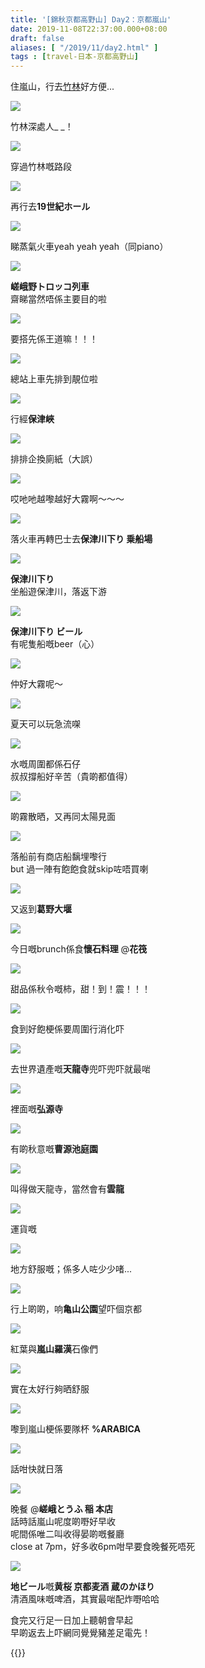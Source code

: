 ```yaml
---
title: '[錦秋京都高野山] Day2：京都嵐山'
date: 2019-11-08T22:37:00.000+08:00
draft: false
aliases: [ "/2019/11/day2.html" ]
tags : [travel-日本-京都高野山]
---
```


住嵐山，行去[竹林](https://hidie.net/kyotokoyasan2a/)好方便...  

![](/images/kyotokoyasan2a.jpg)

竹林深處人\_ \_！  

![](/images/kyotokoyasan2a7.jpg)

穿過竹林嘅路段  

![](https://yehczw.ch.files.1drv.com/y4mphL9QMfu_zxFe9m9-1SoQpQzK2wQ6-4f1tVeoU4HJqDmizpSfnaE_bwgHLswgZbXa3G0o_cpMt_BfAg6R1axGWfjirPOhB7J3utiXcm10QdGLzkwAxvqMWXvZlZg14YrbJWdjuxtwBU7cvBGm9GbK2UB-Y-IJYQi1TnSe6BHutNqV2wIqdWxnjtDYyzALGZH9XAnI-VgNq2CKj5EneKlWQ?width=660&height=371&cropmode=none)

再行去**19世紀ホール**  

![](https://auhmfg.ch.files.1drv.com/y4m7r3fEy0q7C_wk1pFgHPFr2hSyae3heNaufDInpqWEj9v0iBPp2V7R17oW9PhS4q3J9nIPJXv0Plrcv1Sp1AReRwVR7IRzu1ZLiu5EvWE1qWsSLKsoXasWe8yGSCfwcp9J5j101Gbd9LLTBhcwUlxuPLKX0Bw1LesZkjP25MKOoAuArGWowV4ERE1tsAkRYC1ikyzZMvOgFm2qYAGcsbQ2Q?width=660&height=371&cropmode=none)

睇蒸氣火車yeah yeah yeah（同piano）  

![](https://auhsfg.ch.files.1drv.com/y4moEYfe1F7iC__-74ztpCjfvYaPA6ZZf496cn7w5hNjllcJ8njGZGYl7VAoN0i58Onepb_SNXh92IMx6cPfMP-pWYPYmOT_2fNsbzdjvh8pzyJ3yapxBkuGt6OM_pP4UtFlCanIUV5eR-L1jeeGJp-Kw8F7l3kqMmQ3z9F98-_6KzgtR3nng8bEQdl7-BRmJorCFGMdt0nBrNdyka5qZx0Iw?width=660&height=371&cropmode=none)

**嵯峨野トロッコ列車**  
齋睇當然唔係主要目的啦  

![](https://zohofg.ch.files.1drv.com/y4meWjm1ZNIM7qxtBb1ie5Y0lyBnFQbg3CQ2J7dybeuc7jAR5tZrvxIvFpjULARLWm5dNq3A-FyJj0q-eETN_sooQjCwRthRroZe5dRIH7buJjXYWShETsOYwjSIbBJYmO_ImuZ4aS6EisSw_fuZwuKWNdz2_X3HqefbvYMKkC4pyY6M4otZbkgsIse-DVHtejIKiSjnkYI9a7SHF3FZYdrGw?width=660&height=371&cropmode=none)

要搭先係王道嘛！！！  

![](https://zohsfg.ch.files.1drv.com/y4mu83SPFlYRXEPiwBANzkrUpIH9zMN0MLs9M4vv10iu1e9OVA7udf-JWbLxdsWKWLGgx3DdflXm67JZx2E76zvObmf7i5G9X3zwrCqmbf_8VQKS_5en_kCkGwpBo9dgEX5Dm1rPEpECYHLQ4I2v5kKdHB9aqOnfW5t5FcPQHEGea41A37PrwTrlixsOXCS_yGYu2gQC5gLPTqBz5urTACWrA?width=660&height=371&cropmode=none)

總站上車先排到靚位啦  

![](https://aogdiw.ch.files.1drv.com/y4mzREvEDUYT7Nsc_4WB2_udYQBzF4-jSR5ZkN_RjGHfA7hS4ZIy-Pwsm8q6RgH2-d6Dj9FYF7kUoHWqbmMl7-DVLXrfE9JYs5HM4bQ2uBrt-H1D_CGViZZA4aa7vsjH2N_K0Bc1GFs268kf7iXhISUrUNT-oSEyXJcTSnEqQlRAisLZ2AlgAw4WQwrXSdt_Nm3rp2zQnNjOx_moOc71oM3zg?width=660&height=371&cropmode=none)

行經**保津峽**  

![](https://apgaiw.ch.files.1drv.com/y4mBNANZyNmgyEBf2fmFxZy93pJbhoiptvK9nXz3JBJac3Njgyf44kXj3NtYyJfq1T10FkePNaLa64hkxV-crYxlDVfRmJrB9fe0gfwiXw9a4hD_RqWb4449wGBCBq0-Re4wPPariFS31A3deS79wkklLH5vykhdPZ-1Mk2pQi6E2YK5Wz6OQbcBf4luObg2uhD4EXv0gtOPNmS1PsEThrvQQ?width=660&height=371&cropmode=none)

排排企換廁紙（大誤）  

![](https://zughiw.ch.files.1drv.com/y4mEUQGGNP_EP1ozSrWdw9Qzyb2y80Id35Ht2fULLgPPY2mi6AzJryNFvFHGBuoxL5VAE8JPmaRpvx6HB0m9VNpd2ZG4M4w_mFoKu9Q5G3z1Hsos6HW35uMrt5_DWP4Aje0CB0iSU0KVZHcn3X6Vk3XcalZAqB-zSkgzJtsP0UMUCoI3N1N9yaDiGRu0743SDoOOuknDIdASiVg1jtK98R5Kg?width=660&height=371&cropmode=none)

哎吔吔越嚟越好大霧啊～～～  

![](https://zegciw.ch.files.1drv.com/y4m_SGcDWsuMSyEUk2yAGeqV8y1uvawC2G2NoKKhvhtooqYs3cqrN28k9kO4Xwc1I4JliCe7vQCP23ukb6akHIouyYM1r1fq6Fq6wmO5HnXkgEtyS8HposFzr2gUknsvf3fdNhRzbBRUpo6vykQqXT3uZbpBlr1V0jMIMlMF0U5N1IKa9VNTSVEbiRNXOOMIiZKr-vwuBq1_SithoijxASTQQ?width=660&height=371&cropmode=none)

落火車再轉巴士去**保津川下り 乗船場**  

![](https://aogwlq.ch.files.1drv.com/y4mkgJNBJECNtExNGpwsyfa2_o7UEc0Jb0xcwCRgw4u5f3gOE4gvc07A8XdEKnEUksU34HU1cOHocq0YulixJP054_NQCvPYu0pwegfQX8Wj-3JGkqdV9hHkDjyOM2D5geMmwwsnO9UzzcWIVZCFgF1zsFJDIdo7ahixM8W51TrcDGjI5aKOWGt-2vmJd--q-4yCDgcSXNSvLykqNbLsgDL4Q?width=660&height=371&cropmode=none)

**保津川下り**  
坐船遊保津川，落返下游  

![](https://augwlq.ch.files.1drv.com/y4mKich3yASHdjbTFbsdnrR93EnMyFbGh2XFJJzdul6K6t1XJjjr4YxnmFGRRLfWFbPfZOrY21mbM8rMLPpsqPMF3iqhJCiq-I_nQMkKHDq9lpuuRq-g0c_H5ic4F9OjuZsEvuSdGVRJouPTx-Cy3LuOiiiw_5EMC9aZ0QBH4xwhq3JdMezhl_EySb3aia9wV7LfsVq40daaKN4eVmByZyg0Q?width=371&height=660&cropmode=none)

**保津川下り ビール**  
有呢隻船嘅beer（心）  

![](https://aog2lq.ch.files.1drv.com/y4mpyANY0utSjDPU41Qu3M8PlZe11vTPa4AdyGOI0NUBsZg6L5T7dDB1BGtRPxyiOReCsfJraRrmjPYl9rDDnsUrIH1qeh6iJx2ADEWypYwVBpb4LI0ndxcsqn96wbB37A9uxmw7zRW72oY06w-tQoQ4zkomdm_8Hm0wOlVJH11Pjk7yEnUdloqV7aylp7N8DKkQJqOHkgoHzsT9L979d2C5w?width=660&height=371&cropmode=none)

仲好大霧呢～  

![](https://apgulq.ch.files.1drv.com/y4mTeUo6uOSdig1gC5UNfDE0Ucg98D7HM4VeWW2PF-_oYiU7gVbDieA9Yjd67IhruaxC6DSsdgiuXeZ3SKS3_KzXXLUMLOpQeCd77qQbm3xvEkPBKf9iw9s070uU2TKUH7BmffMdIcIFYxFaDq54XDtCc0uM94p44b6KcyQ53xL7xsLHfVe240x57dIyrKa3eNHzIe4oST802YYGWzmWBhBLg?width=660&height=371&cropmode=none)

夏天可以玩急流㗎  

![](https://zogwlq.ch.files.1drv.com/y4mCEBcpv0eKVHyCd7lL03eSXriBqdvYE24tpciRqVlkWCW3TY9qKAYhJzxb3s0OwVd4Tjo-1bqp1SZqe2vU35NlFolwB9n_rq2I00P_lTM69sxo8rtOF2lcnrzY-P8iIIC9LLqEBP0mxUOUOkOn3TM0t0V3Uh13vaG8DOEXHi9pds5hVemx417ENktKwYPD8LCjUDIBNLGARH7CHBNSMZ-Sg?width=660&height=371&cropmode=none)

水嘅周圍都係石仔  
叔叔撐船好辛苦（貴啲都值得）  

![](https://yog2lq.ch.files.1drv.com/y4mbKT6MBtMbwkU1eGxqAlb8Jsw9Tvrk-6xepSQM-jG2UBsvE5soXSI8zFUG7p_l93Vue-GfjXotOive32StOJUDfijFyRJ7JlkSw3eTm7860ZD-ZzVs_Ksl4xc4LoFMy509G0JerW1fZxvU5m5luGbdqXRc5sbFKeTe6hJgk55CmwhlolVN_jCf_AZCoexUE5ha8wTC9-y9utvj6Mo2_vD4A?width=660&height=371&cropmode=none)

啲霧散晒，又再同太陽見面  

![](https://zejkoq.ch.files.1drv.com/y4mKuz89Jos5C1D3CrkaRZIyIy7W6-70ARnP5VP-JHYQzhMQS4YX3MKyqsnmswqtgKvJlPXts1lrqVCLezuKY1WDGKmE_m2lM5teGdhlFQ7oV-bZXjqMjDEZyoiP2zuyTSOzoAb3O-azMzCc2xKZ8KM9o9PkeqF_mIjSCFmnwvCNeHwFQJl9UZB5PU8Z-YqdEmStO3LvHIGGJU0kdZHE8bgpQ?width=660&height=371&cropmode=none)

落船前有商店船黐埋嚟行  
but 過一陣有飽飽食就skip咗唔買喇  

![](https://yojnoq.ch.files.1drv.com/y4mEUDhR-tuKg9rmxZblNzR8NR8V2ukWVpdXuF5EjUAiBYkyHJPa6pOhWbE0eRo5t4WPayBeCxFHE50aPrE2l9y5Kp4a_PtMNAjNKm7sGXGon0zVqBo6n9KOxGsSz2ngHEFOjFW1YA_8AM3mKFMz-SA4F1Sy0TKhS_Bs5Js3TAdnvnO1n7FrEL2i-xx_VC2X6YT6dHkbDGRTESdp4hPM5qxUw?width=660&height=371&cropmode=none)

又返到**葛野大堰**  

![](https://yejioq.ch.files.1drv.com/y4mzfsps6pAlZYIlhZGZ1JMELI1Yz1u4rvp9wW5mVw0MPnvV3rcUdRBXenLrWQ7lgvD0ugMRRD9SGJKS6GwBGT5RuaHGKgzLfF7AhyPsWRGPSKJOUiOiITqAsegBuOMrJtIARMXf3zRHRqqkmtLHYKJocNq7N1hzd62B5-zsRUwz7LQM9SuaPLBLcYr3CSgycdOoPiurLHx6OlzBHSIwKkUgg?width=660&height=371&cropmode=none)

今日嘅brunch係食**懷石料理** @**花筏**  

![](https://auhhzw.ch.files.1drv.com/y4m3Qf-9thSMGrFu3IPsGgfpNt-8NfMKrIYyF80kPnaf_KWwNN588iCtBoxM91b35LU1zZtrFCiy225kxbP2kXgk3canSJCRGr0tXa_Y6ey4Am1UOAXDpoeCiBgA73fHg8UIrl28z2y7vzfk52pZZxXB_RU0v29HOxB9S0txsa9sSHQBQkpQ6EZ3nVuafuEamqw4VhSJJoPMYJ_04S8RECVng?width=660&height=371&cropmode=none)

甜品係秋令嘅柿，甜！到！震！！！  

![](https://aphczw.ch.files.1drv.com/y4mUDMzvvdfTc1SjGJI8749aajnYdtTZejwj0o7xhWQN2S8Wsp3Z7sD4Xo55Z3-IOu6uo24pfOV6HUDQbl7cBwK89qJnafPT6uvNjsOmx4Y5t5v24e0ertfh0lXd0_ra3NAaUqRQ6voR4HX73G_x2gvy0_XRwHVZPJ8Jzz6FXrJNK9EAFkBC5g9KnhnhxK7jv9FvhjZfFQX9laA6V7bzHH-ow?width=660&height=371&cropmode=none)

食到好飽梗係要周圍行消化吓  

![](https://zphezw.ch.files.1drv.com/y4m1hxprGTgtJY2vDHR7BfttpbXpXcwnr-dhmdmV7IXkSlEutBC_g1XXsI2rgMLviiCoE46s9s12RTqmcxZR9ROjOuVsrd4h5H7jUEEmJuOGi5ikyhWQpI5Y8e3xTTsJX7e_DqlcZRHVSmo3aJlSuwNDal3DHge3lXxsyIR0BbGuU0FXl77JfNi-_VVrY8cFFVdFzKCCaVM9i7TKs9NaP3tXA?width=660&height=371&cropmode=none)

去世界遺產嘅**天龍寺**兜吓兜吓就最啱  

![](https://aphkzw.ch.files.1drv.com/y4mZrXesC0UkhDPeoRX2ifApn1o0G-dliKvQCDN4oCX175f3RRB6FTSn96kekEN_JTylnNxg2sl8-7uD7dTzJbc3P6Sf78Kj981Q7XxXMyr6-OOi4Ksuc-jpU21fzdXibMlhWnRZXMb95LVwKwKSY0rrjJEXE7O0HXtkfPQWmwsBqtgTSF3sZRt-FEaQ8zJLcFcKuaG4HFCtoLfeW17DuYZwA?width=660&height=371&cropmode=none)

裡面嘅**弘源寺**  

![](https://zuhgzw.ch.files.1drv.com/y4msBz7ZfKQqXqMHGO3UdLckyuHkpwLrL0F_M615l3BHtmOqPk9rmhdDQVd9RlCJE98PMTI9nmMnb83awgSBLDeRvCTOkYuLUCUuypHMspVWjXMK3niL2_NsjTalSw1eSpn80arezE952r7kHbQ95zpRPJLKz2c5gTV5zZBhqFEd3QohrH4ZaosMbps1dklynvwcLa6qoRNhgMMhE52DFnk8w?width=660&height=371&cropmode=none)

有啲秋意嘅**曹源池庭園**  

![](https://zphlzw.ch.files.1drv.com/y4mPmlahCMPtjaViBo6YiZZAL2PP-TjwhN5FsFaNA_PLkUO0AaejebCULPxalpK9fFu0u4VopwZ2MuZw8YNAm9HKMWlTQtYVEC5ZIGXlTN3aXex_sz8FUmLGWSIV7LMsx1i7cYfFfTJXBImUtLqU6qiYtapBfbyU4UpUEdi1o35H4gI5BXpilLMj3jD2IDQjZToxN8lwlcU-AgtoOAzZn4phQ?width=660&height=371&cropmode=none)

叫得做天龍寺，當然會有**雲龍**  

![](https://zohlfg.ch.files.1drv.com/y4mdBGKai5V7r8j6rxl4IOn4VoleEiyTQovZOWLQdMvGQhML1EXmrCoSHpp10oZjID0yqF8fozT6asbIXMF3yQvIWcI64SsPcfEDiO48SUe3K2RHoA_kCdq5NmeBinKGOypiyUSt7wlXiaZ-SfmFQY6BUe9iH8pJPNvnrheNWX6gZzulKf0QZs7TtSvMl0SQEBSI0xpJA6A9UFGAYow8pVxzg?width=660&height=371&cropmode=none)

運貨嘅  

![](https://zphkfg.ch.files.1drv.com/y4mPvRT6w26AmfhKha37oXqM_CseOfCHNc1r-R83iY0XVnnm4SWJBFQjcHaeNpdZk7kaSsmikvyWaSdwShxmK9c0gt-UxPCbB4wF429PvtSAzsD90hqMTI6zyUpjuMLXibQwx0fi2pL_NvJYTrn90KyG_pU-_d7sQNFgjy5_AS5q0hA29IzQhu1z395ntpUSm2cvEKVbQhWj36pUORrT-rLbg?width=660&height=371&cropmode=none)

地方舒服嘅；係多人咗少少啫...  

![](https://aogfiw.ch.files.1drv.com/y4myi-r-Dp_qkQO9kpqwqw_D_28UmQxWJOq2-UnKksQ50CAJLhSKvnp35W8QhKDFQy0wNvZsh9teGOsuNY6MsCXnDMdRXdXrjdcY1qAdGRJBHEC1ZFnyTk8IBs6dDG37Mp113HOlyneu6-cAocVilpQy-hnsko-DJajdBn3RJMtJGoImZL62ExUN8-PKtQXPAxg-dtdDwLoUpqDCMj2m8PFpw?width=660&height=371&cropmode=none)

行上啲啲，响**亀山公園**望吓個京都  

![](https://zojqig.ch.files.1drv.com/y4m5yRKmjr9nfU4FOwe510h74o0rjgaWcBMMS3cerGOYms6fLb-3_TBmKS9-PbH8bkcsWH7c4egXXKfNOdU1u-h6USW_-SZ4GI7z57FV6xcPsJCQwVgCuCE94tIdbOtS8IDurgzN2WQnaZsqA2c7mRtVnzxCAjohSW2OwTe2EX5kNZI5TPAEPwAgtPXHwMpmdWsN94U1fIeJ0hLNelPXaq6aw?width=660&height=371&cropmode=none)

紅葉與**嵐山羅漢**石像們  

![](https://zpjqig.ch.files.1drv.com/y4m8RLOoAfjPM1jZY1Vo3oH31TSxeo-ZxBVrEpZvmSBIBPVE3irOJx9dVDgHO5xX1sTtK91AhdB0qIvc8IXdAC0dZUZK05OoV9qXq2OQR2Xy760sd-AQVDuh52S7-9vX1M8w4vQiJbnpJO2oTR7_usn-IpKBLYhbNKFJiQYyrmxb5hqG_1QOQZghh04nWT7lf9fjQ6ZGHMDXoCAnuCntLUXiA?width=660&height=371&cropmode=none)

實在太好行夠晒舒服  

![](https://yogdiw.ch.files.1drv.com/y4mGWINlGFvRTiztjaPmTrQhF_bFrbr5F0e3mX1DI63jWG5YcdBzod-eULNV2XyMbqdHzdBSk9w4XBpUPx_oOw7-N_XSs9GmGBhYIiB6yotkQJLuOeY9O5kAEYGwCrmmsB6iMbVwkXLM8meWPfeJVWk1XyEG_tnVVFEfR5IPOSlBvdtmhEYrTXO7oMJWbF30959dTI9Q4_TERqbaOyDn4MxMA?width=371&height=660&cropmode=none)

嚟到嵐山梗係要隊杯 **%ARABICA**  

![](https://aogulq.ch.files.1drv.com/y4mPsN23TiNMxONNo52hfRZWjiGipZMltaJMJrSHBF8R6muuSqUWaChPe8xajZTCIDgBn5K7WLQzeYkWWRWvm-OeX5shUN0ZmtnDzTO4nHT-499470tkdw5AICdGMz_bRFyYwx_PFdOVDKfRLUoea-kRlwbFW-icbuZKZ8a2m5OnfOfU0MUFXk0Empvw6nZ7_7N0MkXWSr4ThIpEpHWljR1Cg?width=660&height=371&cropmode=none)

話咁快就日落  

![](https://aegulq.ch.files.1drv.com/y4mG9EWgqQqt6imYc6G9L7Ro6KnQGecKMGv8Tq9VB1BuGe8jSFt2IjxMTcTwKCXra-Iia3AL7v0m479uQYvaARHmBUCQBFeXCvFD2FDqMT-GwdBHwa2OQfZXB5COtgKxaZmluE3u04MU2raf8e6-eaVl6EUEqjakdIiU58kQm7qbfeS9pNJqXiuYcORpakGUrN_fREqZoI6s09oNabuQIWxIA?width=660&height=371&cropmode=none)

晚餐 @**嵯峨とうふ 稲 本店**  
話時話嵐山呢度啲嘢好早收  
呢間係唯二叫收得晏啲嘅餐廳  
close at 7pm，好多收6pm咁早要食晚餐死唔死  

![](https://aogzlq.ch.files.1drv.com/y4m2WWCt3ly6SmqXdh9jwE_CP3inE8EbSwMleAGjSAxu3mHUzMb1E8yZ6WUV90DAoX51dfYVjUpbcOLbzM_PlEZQIi85hwq4LYvLEwp92Z2SXfl-3NnI18cYp3Oiap5oKQAVfID9hQO7ClYouVPVi38Zll4yT9jDxLeYI7YI-_bMov9fuOOI5Gl5LDfAwZQHYH5RKi1JzyueEoZ0t9cx7wg9g?width=371&height=660&cropmode=none)

**地ビール**嘅**黄桜 京都麦酒 蔵のかほり**  
清酒風味嘅啤酒，其實最啱配炸嘢哈哈  
  
  
  
食完又行足一日加上聽朝會早起  
早啲返去上吓網同覺覺豬差足電先！  
  
  
{{<kyotokoyasan>}}  
